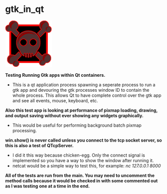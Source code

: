 # gtk_in_qt

![input pixmap](https://github.com/admica/gtk_in_qt/blob/master/input.png)

<strong>Testing Running Gtk apps within Qt containers.</strong>

* This is a qt application process spawning a seperate process to run a gtk app and devouring the gtk processes window ID to contain the whole process. This allows Qt to have complete control over the gtk app and see all events, mouse, keyboard, etc.

<strong>Also this test app is looking at performance of pixmap loading, drawing, and output saving without ever showing any widgets graphically.</strong>

* This would be useful for performing background batch pixmap processing.

<strong>win.show() is never called unless you connect to the tcp socket server, so this is also a test of QTcpServer.</strong>

* I did it this way because chicken-egg. Only the connect signal is implemented so you have a way to show the window after running it.
* netcat would be a simple way to test this, for example: <i>nc 127.0.0.1 8000</i>

<strong>All of the tests are run from the main. You may need to uncomment the method calls because it would be checked in with some commented out as I was testing one at a time in the end.</strong>
